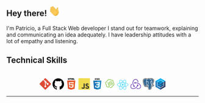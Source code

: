 <h2> Hey there! <img src="gifs\saludo.gif" width="30px"></h2>
<p>
    I'm Patricio, a Full Stack Web developer I stand out for teamwork, explaining and communicating an idea adequately.
    I have leadership attitudes with a lot of empathy and listening.
</p>

<h2> 
Technical Skills
</h2>
<div align='center'>
<br/>
<img src='gifs\git.png' alt='name'/>
<img src='gifs\github.png' alt='name'/>
<img src='gifs\html.png' width=30px alt='name'/>
<img src='gifs\javascript.png' width=30px alt='name'/>
<img src='gifs\css.png' width=30px alt='name'/>
<img src='gifs\node.png' alt='name'/>
<img src='gifs\react.png' alt='name'/>
<img src='gifs\redux.png' alt='name'/>
<img src='gifs\postgresql.png' alt='name'/>
<img src='gifs\sequelize.png' alt='name'/>
</div>

---
<br/>


<!--
**Patriciopg02/Patriciopg02** is a ✨ _special_ ✨ repository because its `README.md` (this file) appears on your GitHub profile.

Here are some ideas to get you started:

- 🔭 I’m currently working on ...
- 🌱 I’m currently learning ...
- 👯 I’m looking to collaborate on ...
- 🤔 I’m looking for help with ...
- 💬 Ask me about ...
- 📫 How to reach me: ...
- 😄 Pronouns: ...
- ⚡ Fun fact: ...
-->
